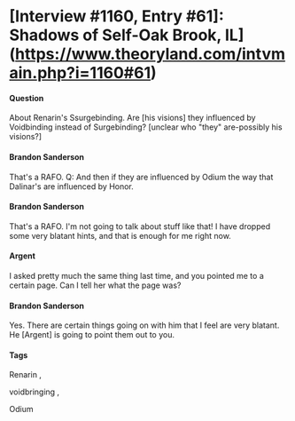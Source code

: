 # [Interview #1160, Entry #61]: Shadows of Self-Oak Brook, IL](https://www.theoryland.com/intvmain.php?i=1160#61)

#### Question

About Renarin's Ssurgebinding. Are [his visions] they influenced by Voidbinding instead of Surgebinding? [unclear who "they" are-possibly his visions?]

#### Brandon Sanderson

That's a RAFO.
Q: And then if they are influenced by Odium the way that Dalinar's are influenced by Honor.

#### Brandon Sanderson

That's a RAFO. I'm not going to talk about stuff like that! I have dropped some very blatant hints, and that is enough for me right now.

#### Argent

I asked pretty much the same thing last time, and you pointed me to a certain page. Can I tell her what the page was?

#### Brandon Sanderson

Yes. There are certain things going on with him that I feel are very blatant. He [Argent] is going to point them out to you.

#### Tags

Renarin
,

voidbringing
,

Odium

